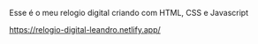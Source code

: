 Esse é o meu relogio digital criando com HTML, CSS e Javascript

https://relogio-digital-leandro.netlify.app/
